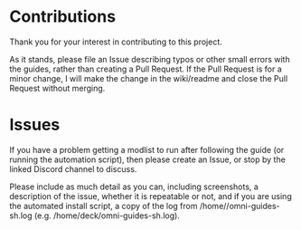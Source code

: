 # Contributions
Thank you for your interest in contributing to this project.

As it stands, please file an Issue describing typos or other small errors with the guides, rather than creating a Pull Request.
If the Pull Request is for a minor change, I will make the change in the wiki/readme and close the Pull Request without merging.

# Issues
If you have a problem getting a modlist to run after following the guide (or running the automation script), then please create an Issue, or stop by the linked Discord channel to discuss.

Please include as much detail as you can, including screenshots, a description of the issue, whether it is repeatable or not, and if you are using the automated install script, a copy of the log from /home/<user>/omni-guides-sh.log (e.g. /home/deck/omni-guides-sh.log).
